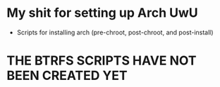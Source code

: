 # My shit for setting up Arch UwU
- Scripts for installing arch (pre-chroot, post-chroot, and post-install)

# THE BTRFS SCRIPTS HAVE NOT BEEN CREATED YET
